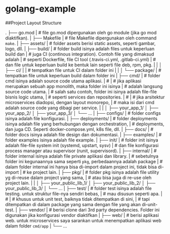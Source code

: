 # golang-example

##Project Layout Structure

.
├── go.mod
|   # file go.mod dipergunakan oleh go module (jika go mod diaktifkan).
|
├── Makefile
|   # file Makefile dipergunakan oleh command `make`.
|
├── assets/
|   # folder assets berisi static assets, seperti gambar, logo, dll.
|
├── build/
|   # folder build isinya adalah files untuk keperluan build dan
|   # juga CI (continous integration). Contoh file yang dimaksud adalah
|   # seperti Dockerfile, file CI tool (.travis-ci.yml, .gitlab-ci.yml)
|   # dan file untuk keperluan build ke bentuk lain seperti file deb, rpm, pkg.
|   |
│   ├── ci/
|   |   # tempatkan file untuk CI dalam folder ini
|   |
│   └── package/
|       # tempatkan file untuk keperluan build dalam folder ini
|
├── cmd/
|   # folder cmd isinya adalah source code utama aplikasi.
|   #
|   # jika aplikasi merupakan sebuah app monolith, maka folder ini isinya
|   # adalah langsung source code utama.
|   # salah satu contoh, folder ini isinya adalah file-file bisnis logic utama,
|   # seperti services dan repositories.
|   #
|   # jika arsitektur microservices diadopsi, dengan layout monorepo,
|   # maka isi dari cmd adalah source code yang dibagi per service.
|   |
│   ├── your_app_1/
│   ├── your_app_2/
│   ├── your_app_3/
│   └── ...
|
├── configs/
|   # folder configs isinya adalah file konfigurasi.
|
├── deployments/
|   # folder deployments isinya adalah file yang berhubungan dengan orchestration,
|   # deployments, dan juga CD. Seperti docker-compose.yml, k8s file, dll.
|
├── docs/
|   # folder docs isinya adalah file design dan dokumentasi.
|
├── examples/
|   # folder examples isinya adalah file example.
|
├── init/
|   # folder init isinya adalah file-file system init (systemd, upstart, sysv)
|   # dan file konfigurasi process manager atau supervisor (runit, supervisord).
|
├── internal/
|   # folder internal isinya adalah file private aplikasi dan library.
|   # sebetulnya folder ini kegunaannya sama seperti `pkg`, perbedaannya adalah package
|   # dalam folder internal ini hanya bisa di-import dalam project ini, tidak bisa di-import
|   # ke project lain.
|
├── pkg/
|   # folder pkg isinya adalah file utility yg di-reuse dalam project yang sama,
|   # atau bisa juga di re-use oleh project lain.
|   |
│   ├── your_public_lib_1/
│   ├── your_public_lib_2/
│   ├── your_public_lib_3/
│   └── ...
|
├── test/
|   # folder test isinya adalah file testing. untuk struktur file-nya sendiri bebas,
|   # mau disusun seperti apa.
|   #
|   # khusus untuk unit test, baiknya tidak ditempatkan di sini,
|   # tapi ditempatkan di dalam package yang sama dengan file yang akan di-unit-test. 
|
├── vendor/
|   # berisi clone dari 3rd party dependencies. Folder ini digunakan jika konfigurasi vendor diaktifkan
|
├── web/
|   # berisi aplikasi web. untuk microservices saya sarankan untuk menempatkan aplikasi web dalam folder `cmd/app`
|
└── ...